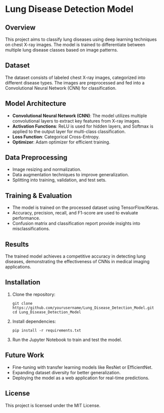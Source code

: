# Lung Disease Detection Model

## Overview
This project aims to classify lung diseases using deep learning techniques on chest X-ray images. The model is trained to differentiate between multiple lung disease classes based on image patterns.

## Dataset
The dataset consists of labeled chest X-ray images, categorized into different disease types. The images are preprocessed and fed into a Convolutional Neural Network (CNN) for classification.

## Model Architecture
- **Convolutional Neural Network (CNN)**: The model utilizes multiple convolutional layers to extract key features from X-ray images.
- **Activation Functions**: ReLU is used for hidden layers, and Softmax is applied to the output layer for multi-class classification.
- **Loss Function**: Categorical Cross-Entropy.
- **Optimizer**: Adam optimizer for efficient training.

## Data Preprocessing
- Image resizing and normalization.
- Data augmentation techniques to improve generalization.
- Splitting into training, validation, and test sets.

## Training & Evaluation
- The model is trained on the processed dataset using TensorFlow/Keras.
- Accuracy, precision, recall, and F1-score are used to evaluate performance.
- Confusion matrix and classification report provide insights into misclassifications.

## Results
The trained model achieves a competitive accuracy in detecting lung diseases, demonstrating the effectiveness of CNNs in medical imaging applications.

## Installation
1. Clone the repository:
   ```
   git clone https://github.com/yourusername/Lung_Disease_Detection_Model.git
   cd Lung_Disease_Detection_Model
   ```
2. Install dependencies:
   ```
   pip install -r requirements.txt
   ```
3. Run the Jupyter Notebook to train and test the model.

## Future Work
- Fine-tuning with transfer learning models like ResNet or EfficientNet.
- Expanding dataset diversity for better generalization.
- Deploying the model as a web application for real-time predictions.


## License
This project is licensed under the MIT License.



